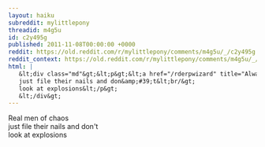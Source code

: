 ```yaml
---
layout: haiku
subreddit: mylittlepony
threadid: m4g5u
id: c2y495g
published: 2011-11-08T00:00:00 +0000
reddit: https://old.reddit.com/r/mylittlepony/comments/m4g5u/_/c2y495g
reddit_context: https://old.reddit.com/r/mylittlepony/comments/m4g5u/_/c2y495g?context=3
html: |
   &lt;div class="md"&gt;&lt;p&gt;&lt;a href="/rderpwizard" title="Always Relevant / CHOCOLATE RAIN KABOOM, MAN! / Paper Bag Princess"&gt;&lt;/a&gt; Real men of chaos&lt;br/&gt;
   just file their nails and don&amp;#39;t&lt;br/&gt;
   look at explosions&lt;/p&gt;
   &lt;/div&gt;
---
```


[](/rderpwizard "Always Relevant / CHOCOLATE RAIN KABOOM, MAN! / Paper Bag Princess") Real men of chaos  
just file their nails and don't  
look at explosions